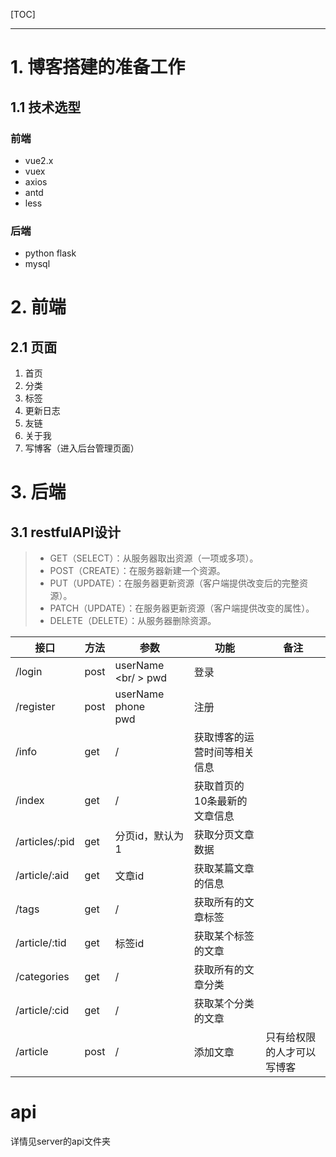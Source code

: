 [TOC]





---



# 1. 博客搭建的准备工作

## 1.1 技术选型

### 前端

* vue2.x
* vuex
* axios
* antd
* less



### 后端

* python flask
* mysql



# 2. 前端

## 2.1 页面

1. 首页
2. 分类
3. 标签
4. 更新日志
5. 友链
6. 关于我
7. 写博客（进入后台管理页面）





# 3. 后端

## 3.1 restfulAPI设计

> - GET（SELECT）：从服务器取出资源（一项或多项）。
> - POST（CREATE）：在服务器新建一个资源。
> - PUT（UPDATE）：在服务器更新资源（客户端提供改变后的完整资源）。
> - PATCH（UPDATE）：在服务器更新资源（客户端提供改变的属性）。
> - DELETE（DELETE）：从服务器删除资源。

| 接口           | 方法 | 参数                         | 功能                         | 备注                       |
| -------------- | ---- | ---------------------------- | ---------------------------- | -------------------------- |
| /login         | post | userName <br/ > pwd          | 登录                         |                            |
| /register      | post | userName<br />phone<br />pwd | 注册                         |                            |
| /info          | get  | /                            | 获取博客的运营时间等相关信息 |                            |
| /index         | get  | /                            | 获取首页的10条最新的文章信息 |                            |
| /articles/:pid | get  | 分页id，默认为1              | 获取分页文章数据             |                            |
| /article/:aid  | get  | 文章id                       | 获取某篇文章的信息           |                            |
| /tags          | get  | /                            | 获取所有的文章标签           |                            |
| /article/:tid  | get  | 标签id                       | 获取某个标签的文章           |                            |
| /categories    | get  | /                            | 获取所有的文章分类           |                            |
| /article/:cid  | get  | /                            | 获取某个分类的文章           |                            |
| /article       | post | /                            | 添加文章                     | 只有给权限的人才可以写博客 |

# api

详情见server的api文件夹


